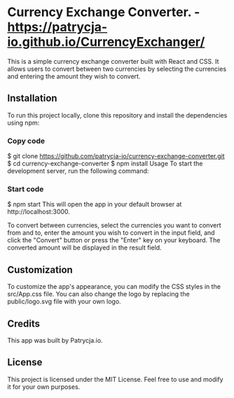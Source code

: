 # Currency Exchange Converter. -  https://patrycja-io.github.io/CurrencyExchanger/

This is a simple currency exchange converter built with React and CSS. It allows users to convert between two currencies by selecting the currencies and entering the amount they wish to convert.

## Installation
To run this project locally, clone this repository and install the dependencies using npm:


### Copy code
$ git clone https://github.com/patrycja-io/currency-exchange-converter.git
$ cd currency-exchange-converter
$ npm install
Usage
To start the development server, run the following command:

### Start code
$ npm start
This will open the app in your default browser at http://localhost:3000.

To convert between currencies, select the currencies you want to convert from and to, enter the amount you wish to convert in the input field, and click the "Convert" button or press the "Enter" key on your keyboard. The converted amount will be displayed in the result field.

## Customization
To customize the app's appearance, you can modify the CSS styles in the src/App.css file. You can also change the logo by replacing the public/logo.svg file with your own logo.

## Credits
This app was built by Patrycja.io.

## License
This project is licensed under the MIT License. Feel free to use and modify it for your own purposes.
